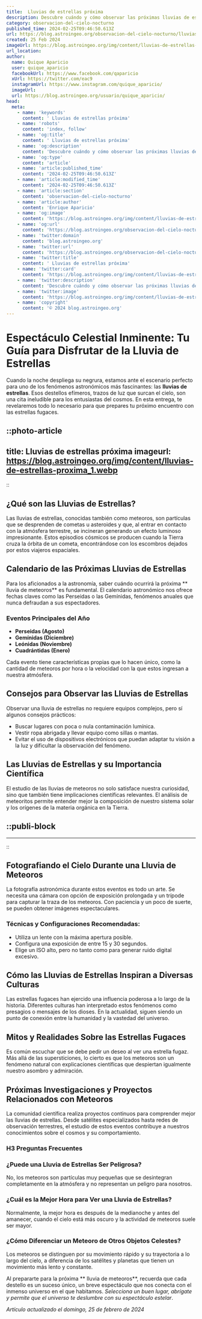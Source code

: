 ```yaml
---
title:  Lluvias de estrellas próxima
description: Descubre cuándo y cómo observar las próximas lluvias de estrellas para una experiencia astronómica inolvidable. Prepárate para el espectáculo celestial.
category: observacion-del-cielo-nocturno
published_time: 2024-02-25T09:46:50.613Z
url: https://blog.astroingeo.org/observacion-del-cielo-nocturno/lluvias-de-estrellas-proxima
created: 25 Feb 2024
imageUrl: https://blog.astroingeo.org/img/content/lluvias-de-estrellas-proxima_1.webp
url_location:
author:
  name: Quique Aparicio
  user: quique_aparicio
  facebookUrl: https://www.facebook.com/qaparicio
  xUrl: https://twitter.com/eac9
  instagramUrl: https://www.instagram.com/quique_aparicio/
  imageUrl: 
  url: https://blog.astroingeo.org/usuario/quique_aparicio/
head:
  meta:
    - name: 'keywords'
      content: ' Lluvias de estrellas próxima'
    - name: 'robots'
      content: 'index, follow'
    - name: 'og:title'
      content: ' Lluvias de estrellas próxima'
    - name: 'og:description'
      content: 'Descubre cuándo y cómo observar las próximas lluvias de estrellas para una experiencia astronómica inolvidable. Prepárate para el espectáculo celestial.'
    - name: 'og:type'
      content: 'article'
    - name: 'article:published_time'
      content: '2024-02-25T09:46:50.613Z'
    - name: 'article:modified_time'
      content: '2024-02-25T09:46:50.613Z'
    - name: 'article:section'
      content: 'observacion-del-cielo-nocturno'
    - name: 'article:author'
      content: 'Enrique Aparicio'
    - name: 'og:image'
      content: 'https://blog.astroingeo.org/img/content/lluvias-de-estrellas-proxima_1.webp'
    - name: 'og:url'
      content: 'https://blog.astroingeo.org/observacion-del-cielo-nocturno/lluvias-de-estrellas-proxima'
    - name: 'twitter:domain'
      content: 'blog.astroingeo.org'
    - name: 'twitter:url'
      content: 'https://blog.astroingeo.org/observacion-del-cielo-nocturno/lluvias-de-estrellas-proxima'
    - name: 'twitter:title'
      content: ' Lluvias de estrellas próxima'
    - name: 'twitter:card'
      content: 'https://blog.astroingeo.org/img/content/lluvias-de-estrellas-proxima_1.webp'
    - name: 'twitter:description'
      content: 'Descubre cuándo y cómo observar las próximas lluvias de estrellas para una experiencia astronómica inolvidable. Prepárate para el espectáculo celestial.'
    - name: 'twitter:image'
      content: 'https://blog.astroingeo.org/img/content/lluvias-de-estrellas-proxima_1.webp'
    - name: 'copyright'
      content: '© 2024 blog.astroingeo.org'
---
```

# Espectáculo Celestial Inminente: Tu Guía para Disfrutar de la Lluvia de Estrellas

Cuando la noche despliega su negrura, estamos ante el escenario perfecto para uno de los fenómenos astronómicos más fascinantes: las **lluvias de estrellas**. Esos destellos efímeros, trazos de luz que surcan el cielo, son una cita ineludible para los entusiastas del cosmos. En esta entrega, te revelaremos todo lo necesario para que prepares tu próximo encuentro con las estrellas fugaces.


::photo-article
---
title:  Lluvias de estrellas próxima
imageurl: https://blog.astroingeo.org/img/content/lluvias-de-estrellas-proxima_1.webp
---
::


## ¿Qué son las Lluvias de Estrellas?

Las lluvias de estrellas, conocidas también como meteoros, son partículas que se desprenden de cometas u asteroides y que, al entrar en contacto con la atmósfera terrestre, se incineran generando un efecto luminoso impresionante. Estos episodios cósmicos se producen cuando la Tierra cruza la órbita de un cometa, encontrándose con los escombros dejados por estos viajeros espaciales.

## Calendario de las Próximas Lluvias de Estrellas

Para los aficionados a la astronomía, saber cuándo ocurrirá la próxima ** lluvia de meteoros** es fundamental. El calendario astronómico nos ofrece fechas claves como las Perseidas o las Gemínidas, fenómenos anuales que nunca defraudan a sus espectadores.

### Eventos Principales del Año

- **Perseidas (Agosto)**
- **Gemínidas (Diciembre)**
- **Leónidas (Noviembre)**
- **Cuadrántidas (Enero)**

Cada evento tiene características propias que lo hacen único, como la cantidad de meteoros por hora o la velocidad con la que estos ingresan a nuestra atmósfera.

## Consejos para Observar las Lluvias de Estrellas

Observar una lluvia de estrellas no requiere equipos complejos, pero sí algunos consejos prácticos:

- Buscar lugares con poca o nula contaminación lumínica.
- Vestir ropa abrigada y llevar equipo como sillas o mantas.
- Evitar el uso de dispositivos electrónicos que puedan adaptar tu visión a la luz y dificultar la observación del fenómeno.

## Las Lluvias de Estrellas y su Importancia Científica

El estudio de las lluvias de meteoros no solo satisface nuestra curiosidad, sino que también tiene implicaciones científicas relevantes. El análisis de meteoritos permite entender mejor la composición de nuestro sistema solar y los orígenes de la materia orgánica en la Tierra.


  ::publi-block
  ---
  ---
  ::
  
  
## Fotografiando el Cielo Durante una Lluvia de Meteoros

La fotografía astronómica durante estos eventos es todo un arte. Se necesita una cámara con opción de exposición prolongada y un trípode para capturar la traza de los meteoros. Con paciencia y un poco de suerte, se pueden obtener imágenes espectaculares.

### Técnicas y Configuraciones Recomendadas:

- Utiliza un lente con la máxima apertura posible.
- Configura una exposición de entre 15 y 30 segundos.
- Elige un ISO alto, pero no tanto como para generar ruido digital excesivo.

## Cómo las Lluvias de Estrellas Inspiran a Diversas Culturas

Las estrellas fugaces han ejercido una influencia poderosa a lo largo de la historia. Diferentes culturas han interpretado estos fenómenos como presagios o mensajes de los dioses. En la actualidad, siguen siendo un punto de conexión entre la humanidad y la vastedad del universo.

## Mitos y Realidades Sobre las Estrellas Fugaces

Es común escuchar que se debe pedir un deseo al ver una estrella fugaz. Más allá de las supersticiones, lo cierto es que los meteoros son un fenómeno natural con explicaciones científicas que despiertan igualmente nuestro asombro y admiración.

## Próximas Investigaciones y Proyectos Relacionados con Meteoros

La comunidad científica realiza proyectos continuos para comprender mejor las lluvias de estrellas. Desde satélites especializados hasta redes de observación terrestres, el estudio de estos eventos contribuye a nuestros conocimientos sobre el cosmos y su comportamiento.

### H3 Preguntas Frecuentes

### ¿Puede una Lluvia de Estrellas Ser Peligrosa?

No, los meteoros son partículas muy pequeñas que se desintegran completamente en la atmósfera y no representan un peligro para nosotros.

### ¿Cuál es la Mejor Hora para Ver una Lluvia de Estrellas?

Normalmente, la mejor hora es después de la medianoche y antes del amanecer, cuando el cielo está más oscuro y la actividad de meteoros suele ser mayor.

### ¿Cómo Diferenciar un Meteoro de Otros Objetos Celestes?

Los meteoros se distinguen por su movimiento rápido y su trayectoria a lo largo del cielo, a diferencia de los satélites y planetas que tienen un movimiento más lento y constante.

Al prepararte para la próxima ** lluvia de meteoros**, recuerda que cada destello es un suceso único, un breve espectáculo que nos conecta con el inmenso universo en el que habitamos. *Selecciona un buen lugar, abrígate y permite que el universo te deslumbre con su espectáculo estelar*.

_Artículo actualizado el domingo, 25 de febrero de 2024_